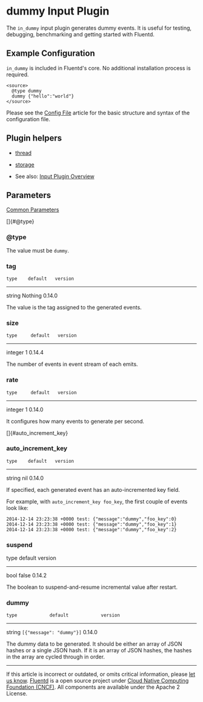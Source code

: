 # dummy Input Plugin

The `in_dummy` input plugin generates dummy events. It is useful for
testing, debugging, benchmarking and getting started with Fluentd.


## Example Configuration

`in_dummy` is included in Fluentd's core. No additional installation
process is required.

``` {.CodeRay}
<source>
  @type dummy
  dummy {"hello":"world"}
</source>
```

Please see the [Config File](/articles/config-file.md) article for the basic
structure and syntax of the configuration file.


## Plugin helpers

-   [thread](/articles/api-plugin-helper-thread.md)
-   [storage](/articles/api-plugin-helper-storage.md)

-   See also: [Input Plugin Overview](/articles/input-plugin-overview.md)


## Parameters

[Common Parameters](/articles/plugin-common-parameters.md)

[]{#@type}

### \@type

The value must be `dummy`.


### tag

    type    default   version
  -------- --------- ---------
   string   Nothing   0.14.0

The value is the tag assigned to the generated events.


### size

    type     default   version
  --------- --------- ---------
   integer      1      0.14.4

The number of events in event stream of each emits.


### rate

    type     default   version
  --------- --------- ---------
   integer      1      0.14.0

It configures how many events to generate per second.

[]{#auto_increment_key}

### auto\_increment\_key

    type    default   version
  -------- --------- ---------
   string     nil     0.14.0

If specified, each generated event has an auto-incremented key field.

For example, with `auto_increment_key foo_key`, the first couple of
events look like:

``` {.CodeRay}
2014-12-14 23:23:38 +0000 test: {"message":"dummy","foo_key":0}
2014-12-14 23:23:38 +0000 test: {"message":"dummy","foo_key":1}
2014-12-14 23:23:38 +0000 test: {"message":"dummy","foo_key":2}
```


### suspend

   type   default   version
  ------ --------- ---------
   bool    false    0.14.2

The boolean to suspend-and-resume incremental value after restart.


### dummy

    type            default            version
  -------- -------------------------- ---------
   string   `[{"message": "dummy"}]`   0.14.0

The dummy data to be generated. It should be either an array of JSON
hashes or a single JSON hash. If it is an array of JSON hashes, the
hashes in the array are cycled through in order.


------------------------------------------------------------------------

If this article is incorrect or outdated, or omits critical information,
please [let us know](https://github.com/fluent/fluentd-docs/issues?state=open).
[Fluentd](http://www.fluentd.org/) is a open source project under [Cloud
Native Computing Foundation (CNCF)](https://cncf.io/). All components
are available under the Apache 2 License.
